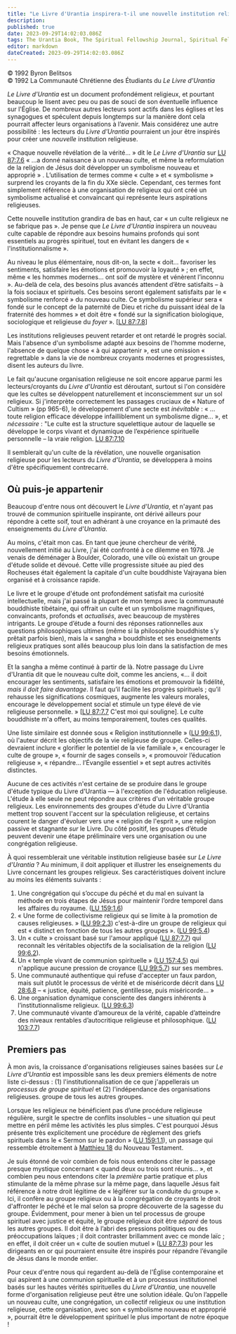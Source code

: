 ```yaml
---
title: "Le Livre d'Urantia inspirera-t-il une nouvelle institution religieuse ?"
description: 
published: true
date: 2023-09-29T14:02:03.086Z
tags: The Urantia Book, The Spiritual Fellowship Journal, Spiritual Fellowship, article
editor: markdown
dateCreated: 2023-09-29T14:02:03.086Z
---
```


<p class="v-card v-sheet theme--light gray lighten-3 px-2">© 1992 Byron Belitsos<br>© 1992 La Communauté Chrétienne des Étudiants du <i>Le Livre d'Urantia</i></p>


_Le Livre d'Urantia_ est un document profondément religieux, et pourtant beaucoup le lisent avec peu ou pas de souci de son éventuelle influence sur l'Église. De nombreux autres lecteurs sont actifs dans les églises et les synagogues et spéculent depuis longtemps sur la manière dont cela pourrait affecter leurs organisations à l’avenir. Mais considérez une autre possibilité : les lecteurs du _Livre d'Urantia_ pourraient un jour être inspirés pour créer une _nouvelle_ institution religieuse.

« Chaque nouvelle révélation de la vérité... » dit le _Le Livre d'Urantia_ sur [LU 87:7.6](/fr/The_Urantia_Book/87#p7_6) « ...a donné naissance à un nouveau culte, et même la reformulation de la religion de Jésus doit développer un symbolisme nouveau et approprié » . L’utilisation de termes comme « culte » et « symbolisme » surprend les croyants de la fin du XXe siècle. Cependant, ces termes font simplement référence à une organisation de religieux qui ont créé un symbolisme actualisé et convaincant qui représente leurs aspirations religieuses.

Cette nouvelle institution grandira de bas en haut, car « un culte religieux ne se fabrique pas ». Je pense que _Le Livre d'Urantia_ inspirera un nouveau culte capable de répondre aux besoins humains profonds qui sont essentiels au progrès spirituel, tout en évitant les dangers de « l'institutionnalisme ».

Au niveau le plus élémentaire, nous dit-on, la secte « doit… favoriser les sentiments, satisfaire les émotions et promouvoir la loyauté » ; en effet, même « les hommes modernes… ont soif de mystère et vénèrent l’inconnu ». Au-delà de cela, des besoins plus avancés attendent d’être satisfaits – à la fois sociaux et spirituels. Ces besoins seront également satisfaits par le « symbolisme renforcé » du nouveau culte. Ce symbolisme supérieur sera « fondé sur le concept de la paternité de Dieu et riche du puissant idéal de la fraternité des hommes » et doit être « fondé sur la signification biologique, sociologique et religieuse du _foyer_ ». [[LU 87:7.8](/fr/The_Urantia_Book/87#p7_8)]

Les institutions religieuses peuvent retarder et ont retardé le progrès social. Mais l'absence d'un symbolisme adapté aux besoins de l'homme moderne, l'absence de quelque chose « à qui appartenir », est une omission « regrettable » dans la vie de nombreux croyants modernes et progressistes, disent les auteurs du livre.

Le fait qu'aucune organisation religieuse ne soit encore apparue parmi les lecteurs/croyants du _Livre d'Urantia_ est déroutant, surtout si l'on considère que les cultes se développent naturellement et inconsciemment sur un sol religieux. Si j'interprète correctement les passages cruciaux de « Nature of Cultism » (pp 965-6), le développement d'une secte est _inévitable_ : « ... toute religion efficace développe infailliblement un symbolisme digne... », et _nécessaire_ : "Le culte est la structure squelettique autour de laquelle se développe le corps vivant et dynamique de l’expérience spirituelle personnelle – la vraie religion. [LU 87:7.10](/fr/The_Urantia_Book/87#p7_10)

Il semblerait qu'un culte de la révélation, une nouvelle organisation religieuse pour les lecteurs du _Livre d'Urantia_, se développera à moins d'être spécifiquement contrecarré.

## Où puis-je appartenir

Beaucoup d'entre nous ont découvert le _Livre d'Urantia_, et n'ayant pas trouvé de communion spirituelle inspirante, ont dérivé ailleurs pour répondre à cette soif, tout en adhérant à une croyance en la primauté des enseignements du _Livre d'Urantia_.

Au moins, c'était mon cas. En tant que jeune chercheur de vérité, nouvellement initié au Livre, j'ai été confronté à ce dilemme en 1978. Je venais de déménager à Boulder, Colorado, une ville où existait un groupe d'étude solide et dévoué. Cette ville progressiste située au pied des Rocheuses était également la capitale d'un culte bouddhiste Vajrayana bien organisé et à croissance rapide.

Le livre et le groupe d'étude ont profondément satisfait ma curiosité intellectuelle, mais j'ai passé la plupart de mon temps avec la communauté bouddhiste tibétaine, qui offrait un culte et un symbolisme magnifiques, convaincants, profonds et _actualisés_, avec beaucoup de mystères intrigants. Le groupe d’étude a fourni des réponses rationnelles aux questions philosophiques ultimes (même si la philosophie bouddhiste s’y prêtait parfois bien), mais la « sangha » bouddhiste et ses enseignements religieux pratiques sont allés beaucoup plus loin dans la satisfaction de mes besoins émotionnels.

Et la sangha a même continué à partir de là. Notre passage du Livre d'Urantia dit que le nouveau culte doit, comme les anciens, «... il doit encourager les sentiments, satisfaire les émotions et promouvoir la fidélité, _mais il doit faire davantage_. Il faut qu’il facilite les progrès spirituels ; qu’il rehausse les significations cosmiques, augmente les valeurs morales, encourage le développement social et stimule un type élevé de vie religieuse personnelle. » [[LU 87:7.7](/fr/The_Urantia_Book/87#p7_7) C'est moi qui souligne]. Le culte bouddhiste m'a offert, au moins temporairement, toutes ces qualités.

Une liste similaire est donnée sous « Religion institutionnelle » ([LU 99:6.1](/fr/The_Urantia_Book/99#p6_1)), où l'auteur décrit les objectifs de la vie religieuse de groupe. Celles-ci devraient inclure « glorifier le potentiel de la vie familiale », « encourager le culte de groupe », « fournir de sages conseils », « promouvoir l’éducation religieuse », « répandre… l’Évangile essentiel » et sept autres activités distinctes. 

Aucune de ces activités n'est certaine de se produire dans le groupe d'étude typique du Livre d'Urantia — à l'exception de l'éducation religieuse. L'étude à elle seule ne peut répondre aux critères d'un véritable groupe religieux. Les environnements des groupes d'étude du Livre d'Urantia mettent trop souvent l'accent sur la spéculation religieuse, et certains courent le danger d'évoluer vers une « religion de l'esprit », une religion passive et stagnante _sur_ le Livre. Du côté positif, les groupes d’étude peuvent devenir une étape préliminaire vers une organisation ou une congrégation religieuse.

À quoi ressemblerait une véritable institution religieuse basée sur _Le Livre d'Urantia_ ? Au minimum, il doit appliquer et illustrer les enseignements du Livre concernant les groupes religieux. Ses caractéristiques doivent inclure au moins les éléments suivants :

1. Une congrégation qui s’occupe du péché et du mal en suivant la méthode en trois étapes de Jésus pour maintenir l’ordre temporel dans les affaires du royaume. ([LU 159:1.6](/fr/The_Urantia_Book/159#p1_6))
2. « Une forme de collectivisme religieux qui se limite à la promotion de causes religieuses. » ([LU 99:2.3](/fr/The_Urantia_Book/99#p2_3)) c'est-à-dire un groupe de religieux qui est « distinct en fonction de tous les autres groupes ». ([LU 99:5.4](/fr/The_Urantia_Book/99#p5_4))
3. Un « culte » croissant basé sur l'amour appliqué ([LU 87:7.7](/fr/The_Urantia_Book/87#p7_7)) qui reconnaît les véritables objectifs de la socialisation de la religion ([LU 99:6.2](/fr/The_Urantia_Book/99#p6_2)).
4. Un « temple vivant de communion spirituelle » ([LU 157:4.5](/fr/The_Urantia_Book/157#p4_5)) qui n'applique aucune pression de croyance ([LU 99:5.7](/fr/The_Urantia_Book/99#p5_7)) sur ses membres.
5. Une communauté authentique qui refuse d'accepter un faux pardon, mais suit plutôt le processus de vérité et de miséricorde décrit dans [LU 28:6.8](/fr/The_Urantia_Book/28#p6_8) – « justice, équité, patience, gentillesse, puis miséricorde... »
6. Une organisation dynamique consciente des dangers inhérents à l’institutionnalisme religieux. ([LU 99:6.3](/fr/The_Urantia_Book/99#p6_3))
7. Une communauté vivante d’amoureux de la vérité, capable d’atteindre des niveaux rentables d’autocritique religieuse et philosophique. ([LU 103:7.7](/fr/The_Urantia_Book/103#p7_7))

## Premiers pas

À mon avis, la croissance d'organisations religieuses saines basées sur _Le Livre d'Urantia_ est impossible sans les deux premiers éléments de notre liste ci-dessus : (1) l'institutionnalisation de ce que j'appellerais un _processus de groupe spirituel_ et (2) l'indépendance des organisations religieuses. groupe de tous les autres groupes.

Lorsque les religieux ne bénéficient pas d’une procédure religieuse régulière, surgit le spectre de conflits insolubles – une situation qui peut mettre en péril même les activités les plus simples. C'est pourquoi Jésus présente très explicitement une procédure de règlement des griefs spirituels dans le « Sermon sur le pardon » ([LU 159:1.1](/fr/The_Urantia_Book/159#p1_1)), un passage qui ressemble étroitement à [Matthieu 18](/fr/Bible/Matthew/18) du Nouveau Testament.

Je suis étonné de voir combien de fois nous entendons citer le passage presque mystique concernant « quand deux ou trois sont réunis… », et combien peu nous entendons citer la _première_ partie pratique et plus stimulante de la même phrase sur la même page, dans laquelle Jésus fait référence à notre droit légitime de « légiférer sur la conduite du groupe ». Ici, il confère au groupe religieux ou à la congrégation de croyants le droit d'affronter le péché et le mal selon sa propre découverte de la sagesse du groupe. Évidemment, pour mener à bien un tel processus de groupe spirituel avec justice et équité, le groupe religieux doit être _séparé_ de tous les autres groupes. Il doit être à l’abri des pressions politiques ou des préoccupations laïques ; il doit contraster brillamment avec ce monde laïc ; en effet, il doit créer un « culte de soutien mutuel » ([LU 87:7.3](/fr/The_Urantia_Book/87#p7_3)) pour les dirigeants en or qui pourraient ensuite être inspirés pour répandre l’évangile de Jésus dans le monde entier.

Pour ceux d'entre nous qui regardent au-delà de l'Église contemporaine et qui aspirent à une communion spirituelle et à un processus institutionnel basés sur les hautes vérités spirituelles du _Livre d'Urantia_, une nouvelle forme d'organisation religieuse peut être une solution idéale. Qu’on l’appelle un nouveau culte, une congrégation, un collectif religieux ou une institution religieuse, cette organisation, avec son « symbolisme nouveau et approprié », pourrait être le développement spirituel le plus important de notre époque !

